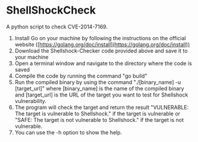 # ShellShockCheck

A python script to check CVE-2014-7169.

1. Install Go on your machine by following the instructions on the official website ([https://golang.org/doc/install](https://golang.org/doc/install))
2. Download the Shellshock-Checker code provided above and save it to your machine
3. Open a terminal window and navigate to the directory where the code is saved
4. Compile the code by running the command "go build"
5. Run the compiled binary by using the command "./[binary_name] -u [target_url]" where [binary_name] is the name of the compiled binary and [target_url] is the URL of the target you want to test for Shellshock vulnerability.
6. The program will check the target and return the result "VULNERABLE: The target is vulnerable to Shellshock." if the target is vulnerable or "SAFE: The target is not vulnerable to Shellshock." if the target is not vulnerable.
7. You can use the -h option to show the help.
